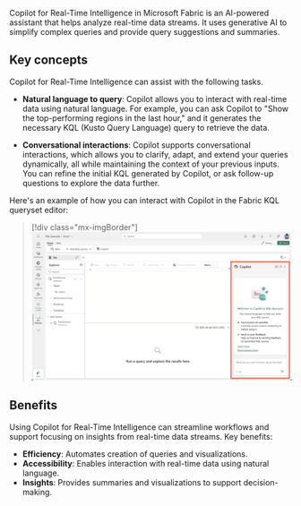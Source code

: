 Copilot for Real-Time Intelligence in Microsoft Fabric is an AI-powered assistant that helps analyze real-time data streams. It uses generative AI to simplify complex queries and provide query suggestions and summaries.

## Key concepts

Copilot for Real-Time Intelligence can assist with the following tasks.

- **Natural language to query**: Copilot allows you to interact with real-time data using natural language. For example, you can ask Copilot to "Show the top-performing regions in the last hour," and it generates the necessary KQL (Kusto Query Language) query to retrieve the data.

- **Conversational interactions**: Copilot supports conversational interactions, which allows you to clarify, adapt, and extend your queries dynamically, all while maintaining the context of your previous inputs. You can refine the initial KQL generated by Copilot, or ask follow-up questions to explore the data further.

Here's an example of how you can interact with Copilot in the Fabric KQL queryset editor:

> [!div class="mx-imgBorder"]
> [![Screenshot of copilot in a Fabric KQL queryset Editor.](../media/copilot-kql-queryset.png)](../media/copilot-kql-queryset.png#lightbox)

## Benefits

Using Copilot for Real-Time Intelligence can streamline workflows and support focusing on insights from real-time data streams. Key benefits:

- **Efficiency**: Automates creation of queries and visualizations.  
- **Accessibility**: Enables interaction with real-time data using natural language.  
- **Insights**: Provides summaries and visualizations to support decision-making.  

